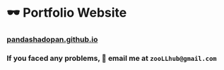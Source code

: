 # 🕶️ Portfolio Website



### [pandashadopan.github.io](http://pandashadopan.github.io)

### If you faced any problems, 📧 email me at `zooLLhub@gmail.com`
